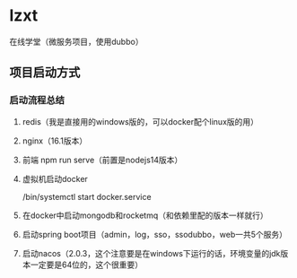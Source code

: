 # lzxt
在线学堂（微服务项目，使用dubbo）


## 项目启动方式

### 启动流程总结

1. redis（我是直接用的windows版的，可以docker配个linux版的用）

2. nginx（16.1版本）

3. 前端 npm run serve（前置是nodejs14版本）

4. 虚拟机启动docker

   /bin/systemctl start docker.service

5. 在docker中启动mongodb和rocketmq（和依赖里配的版本一样就行）

6. 启动spring boot项目（admin，log，sso，ssodubbo，web一共5个服务）

7. 启动nacos（2.0.3，这个注意要是在windows下运行的话，环境变量的jdk版本一定要是64位的，这个很重要）
